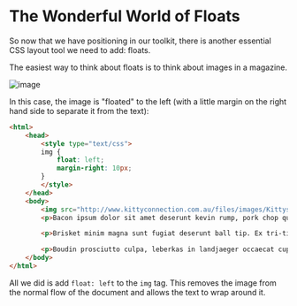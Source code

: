 # The Wonderful World of Floats

So now that we have positioning in our toolkit, there is another essential CSS layout tool we need to add: floats.

The easiest way to think about floats is to think about images in a magazine.

![image](http://i.imgur.com/FAWlqEV.png)

In this case, the image is "floated" to the left (with a little margin on the right hand side to separate it from the text):

```html
<html>
	<head>
		<style type="text/css">
		img {
			float: left;
			margin-right: 10px;
		}
		</style>
	</head>
	<body>
		<img src="http://www.kittyconnection.com.au/files/images/Kittyscooter2.jpg" />
		<p>Bacon ipsum dolor sit amet deserunt kevin rump, pork chop qui in commodo consequat eu. Pig hamburger flank shank, in enim shankle. In meatloaf salami, do tenderloin et in leberkas pastrami pork belly elit. Nisi chuck brisket anim.</p>

		<p>Brisket minim magna sunt fugiat deserunt ball tip. Ex tri-tip tenderloin, turducken biltong anim cow shankle swine nulla. Pork short ribs doner pariatur, et irure incididunt turducken spare ribs do excepteur ea swine. Tempor fugiat tail drumstick meatball, cupidatat bacon adipisicing biltong enim. Short ribs frankfurter labore enim pig sunt ribeye flank leberkas eu dolor ullamco. Eiusmod minim kevin nulla filet mignon t-bone.</p>

		<p>Boudin prosciutto culpa, leberkas in landjaeger occaecat cupidatat meatball irure. Salami velit strip steak, occaecat ad sirloin sed chicken. Ea tri-tip magna ut shankle consequat meatloaf laborum jerky voluptate. Porchetta et id qui venison sirloin short ribs sed non shank reprehenderit minim ut pastrami.</p>
	</body>
</html>
```

All we did is add `float: left` to the `img` tag. This removes the image from the normal flow of the document and allows the text to wrap around it.